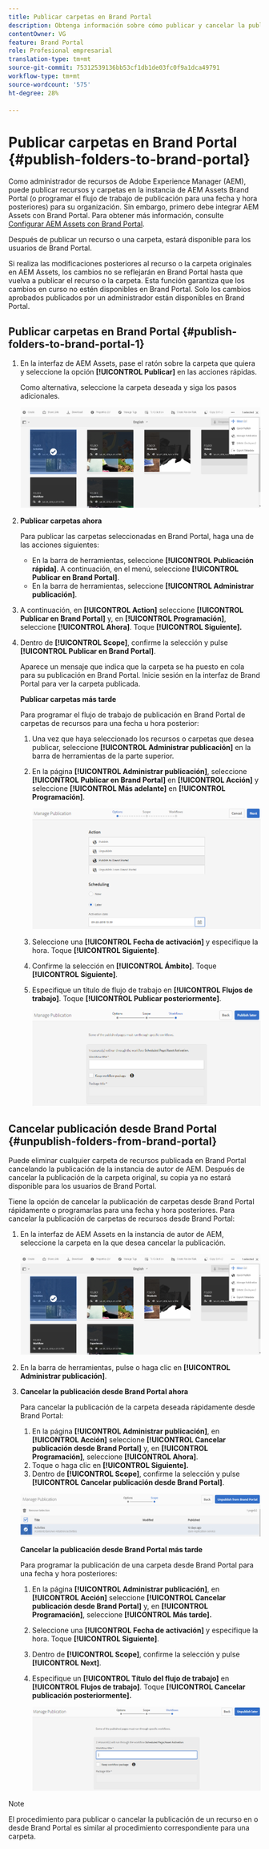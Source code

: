 ```yaml
---
title: Publicar carpetas en Brand Portal
description: Obtenga información sobre cómo publicar y cancelar la publicación de carpetas en Brand Portal.
contentOwner: VG
feature: Brand Portal
role: Profesional empresarial
translation-type: tm+mt
source-git-commit: 75312539136bb53cf1db1de03fc0f9a1dca49791
workflow-type: tm+mt
source-wordcount: '575'
ht-degree: 28%

---
```



# Publicar carpetas en Brand Portal {#publish-folders-to-brand-portal}

Como administrador de recursos de Adobe Experience Manager (AEM), puede publicar recursos y carpetas en la instancia de AEM Assets Brand Portal (o programar el flujo de trabajo de publicación para una fecha y hora posteriores) para su organización. Sin embargo, primero debe integrar AEM Assets con Brand Portal. Para obtener más información, consulte [Configurar AEM Assets con Brand Portal](configure-aem-assets-with-brand-portal.md).

Después de publicar un recurso o una carpeta, estará disponible para los usuarios de Brand Portal.

Si realiza las modificaciones posteriores al recurso o la carpeta originales en AEM Assets, los cambios no se reflejarán en Brand Portal hasta que vuelva a publicar el recurso o la carpeta. Esta función garantiza que los cambios en curso no estén disponibles en Brand Portal. Solo los cambios aprobados publicados por un administrador están disponibles en Brand Portal.

## Publicar carpetas en Brand Portal {#publish-folders-to-brand-portal-1}

1. En la interfaz de AEM Assets, pase el ratón sobre la carpeta que quiera y seleccione la opción **[!UICONTROL Publicar]** en las acciones rápidas.

   Como alternativa, seleccione la carpeta deseada y siga los pasos adicionales.

   ![publish2bp](assets/publish2bp.png)

2. **Publicar carpetas ahora**

   Para publicar las carpetas seleccionadas en Brand Portal, haga una de las acciones siguientes:

   * En la barra de herramientas, seleccione **[!UICONTROL Publicación rápida]**. A continuación, en el menú, seleccione **[!UICONTROL Publicar en Brand Portal]**.
   * En la barra de herramientas, seleccione **[!UICONTROL Administrar publicación]**.

3. A continuación, en **[!UICONTROL Action]** seleccione **[!UICONTROL Publicar en Brand Portal]** y, en **[!UICONTROL Programación]**, seleccione **[!UICONTROL Ahora]**. Toque **[!UICONTROL Siguiente].**
4. Dentro de **[!UICONTROL Scope]**, confirme la selección y pulse **[!UICONTROL Publicar en Brand Portal]**.

   Aparece un mensaje que indica que la carpeta se ha puesto en cola para su publicación en Brand Portal. Inicie sesión en la interfaz de Brand Portal para ver la carpeta publicada.

   **Publicar carpetas más tarde**

   Para programar el flujo de trabajo de publicación en Brand Portal de carpetas de recursos para una fecha u hora posterior:

   1. Una vez que haya seleccionado los recursos o carpetas que desea publicar, seleccione **[!UICONTROL Administrar publicación]** en la barra de herramientas de la parte superior.
   2. En la página **[!UICONTROL Administrar publicación]**, seleccione **[!UICONTROL Publicar en Brand Portal]** en **[!UICONTROL Acción]** y seleccione **[!UICONTROL Más adelante]** en **[!UICONTROL Programación]**.

      ![publishlaterbp](assets/publishlaterbp.png)

   3. Seleccione una **[!UICONTROL Fecha de activación]** y especifique la hora. Toque **[!UICONTROL Siguiente]**.
   4. Confirme la selección en **[!UICONTROL Ámbito]**. Toque **[!UICONTROL Siguiente]**.
   5. Especifique un título de flujo de trabajo en **[!UICONTROL Flujos de trabajo]**. Toque **[!UICONTROL Publicar posteriormente]**.

      ![manageschedulepub](assets/manageschedulepub.png)

## Cancelar publicación desde Brand Portal {#unpublish-folders-from-brand-portal}

Puede eliminar cualquier carpeta de recursos publicada en Brand Portal cancelando la publicación de la instancia de autor de AEM. Después de cancelar la publicación de la carpeta original, su copia ya no estará disponible para los usuarios de Brand Portal.

Tiene la opción de cancelar la publicación de carpetas desde Brand Portal rápidamente o programarlas para una fecha y hora posteriores. Para cancelar la publicación de carpetas de recursos desde Brand Portal:

1. En la interfaz de AEM Assets en la instancia de autor de AEM, seleccione la carpeta en la que desea cancelar la publicación.

   ![publish2bp-1](assets/publish2bp-1.png)

2. En la barra de herramientas, pulse o haga clic en **[!UICONTROL Administrar publicación]**.

3. **Cancelar la publicación desde Brand Portal ahora**

   Para cancelar la publicación de la carpeta deseada rápidamente desde Brand Portal:

   1. En la página **[!UICONTROL Administrar publicación]**, en **[!UICONTROL Acción]** seleccione **[!UICONTROL Cancelar publicación desde Brand Portal]** y, en **[!UICONTROL Programación]**, seleccione **[!UICONTROL Ahora]**.
   2. Toque o haga clic en **[!UICONTROL Siguiente].**
   3. Dentro de **[!UICONTROL Scope]**, confirme la selección y pulse **[!UICONTROL Cancelar publicación desde Brand Portal]**.

   ![confirmar-cancelar publicación](assets/confirm-unpublish.png)

   **Cancelar la publicación desde Brand Portal más tarde**

   Para programar la publicación de una carpeta desde Brand Portal para una fecha y hora posteriores:

   1. En la página **[!UICONTROL Administrar publicación]**, en **[!UICONTROL Acción]** seleccione **[!UICONTROL Cancelar publicación desde Brand Portal]** y, en **[!UICONTROL Programación]**, seleccione **[!UICONTROL Más tarde].**
   2. Seleccione una **[!UICONTROL Fecha de activación]** y especifique la hora. Toque **[!UICONTROL Siguiente]**.
   3. Dentro de **[!UICONTROL Scope]**, confirme la selección y pulse **[!UICONTROL Next]**.
   4. Especifique un **[!UICONTROL Título del flujo de trabajo]** en **[!UICONTROL Flujos de trabajo]**. Toque **[!UICONTROL Cancelar publicación posteriormente].**

      ![flujos de trabajo sin publicar](assets/unpublishworkflows.png)


>[!NOTE]
>
>El procedimiento para publicar o cancelar la publicación de un recurso en o desde Brand Portal es similar al procedimiento correspondiente para una carpeta.
